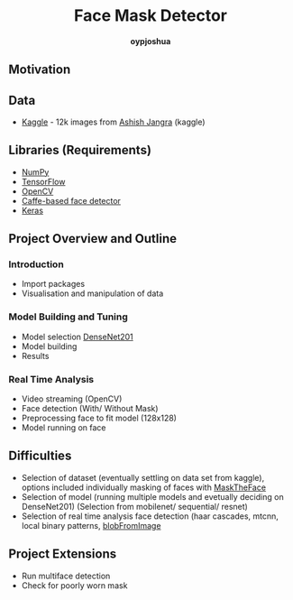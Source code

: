 <h1 align="center">Face Mask Detector</h1>
<h4 align="center">oypjoshua</h2>


## Motivation

## Data

- [Kaggle](https://www.kaggle.com/ashishjangra27/face-mask-12k-images-dataset) - 12k images from [Ashish Jangra](https://www.kaggle.com/ashishjangra27) (kaggle)

## Libraries (Requirements)

- [NumPy](https://numpy.org/)
- [TensorFlow](https://www.tensorflow.org/)
- [OpenCV](https://opencv.org/)
- [Caffe-based face detector](https://caffe.berkeleyvision.org/)
- [Keras](https://keras.io/)

## Project Overview and Outline

### Introduction

  - Import packages
  - Visualisation and manipulation of data

### Model Building and Tuning

  - Model selection [DenseNet201](https://www.mathworks.com/help/deeplearning/ref/densenet201.html)
  - Model building
  - Results

### Real Time Analysis

  - Video streaming (OpenCV)
  - Face detection (With/ Without Mask)
  - Preprocessing face to fit model (128x128)
  - Model running on face

## Difficulties

  - Selection of dataset (eventually settling on data set from kaggle), options included individually masking of faces with [MaskTheFace](https://github.com/aqeelanwar/MaskTheFace)
  - Selection of model (running multiple models and evetually deciding on DenseNet201) (Selection from mobilenet/ sequential/ resnet)
  - Selection of real time analysis face detection (haar cascades, mtcnn, local binary patterns, [blobFromImage](https://www.pyimagesearch.com/2017/11/06/deep-learning-opencvs-blobfromimage-works/)

## Project Extensions

  - Run multiface detection
  - Check for poorly worn mask
